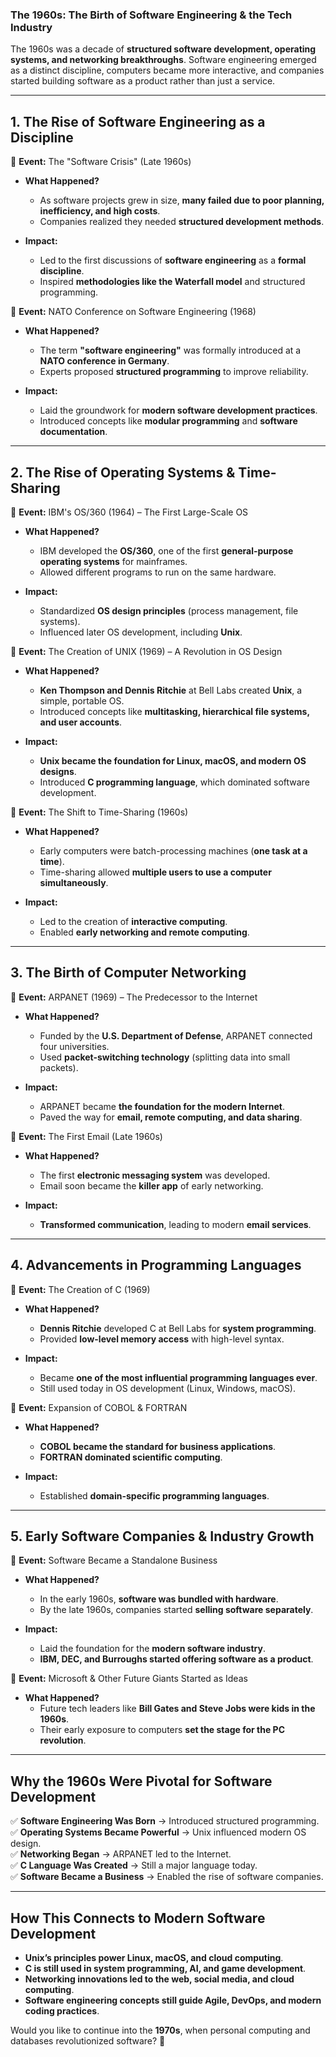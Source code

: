 ### **The 1960s: The Birth of Software Engineering & the Tech Industry**  
The 1960s was a decade of **structured software development, operating systems, and networking breakthroughs**. Software engineering emerged as a distinct discipline, computers became more interactive, and companies started building software as a product rather than just a service.  

---

## **1. The Rise of Software Engineering as a Discipline**  
📌 **Event:** The "Software Crisis" (Late 1960s)  
- **What Happened?**  
  - As software projects grew in size, **many failed due to poor planning, inefficiency, and high costs**.
  - Companies realized they needed **structured development methods**.

- **Impact:**  
  - Led to the first discussions of **software engineering** as a **formal discipline**.
  - Inspired **methodologies like the Waterfall model** and structured programming.

📌 **Event:** NATO Conference on Software Engineering (1968)  
- **What Happened?**  
  - The term **"software engineering"** was formally introduced at a **NATO conference in Germany**.
  - Experts proposed **structured programming** to improve reliability.

- **Impact:**  
  - Laid the groundwork for **modern software development practices**.
  - Introduced concepts like **modular programming** and **software documentation**.

---

## **2. The Rise of Operating Systems & Time-Sharing**  
📌 **Event:** IBM's OS/360 (1964) – The First Large-Scale OS  
- **What Happened?**  
  - IBM developed the **OS/360**, one of the first **general-purpose operating systems** for mainframes.
  - Allowed different programs to run on the same hardware.

- **Impact:**  
  - Standardized **OS design principles** (process management, file systems).
  - Influenced later OS development, including **Unix**.

📌 **Event:** The Creation of UNIX (1969) – A Revolution in OS Design  
- **What Happened?**  
  - **Ken Thompson and Dennis Ritchie** at Bell Labs created **Unix**, a simple, portable OS.
  - Introduced concepts like **multitasking, hierarchical file systems, and user accounts**.

- **Impact:**  
  - **Unix became the foundation for Linux, macOS, and modern OS designs**.
  - Introduced **C programming language**, which dominated software development.

📌 **Event:** The Shift to Time-Sharing (1960s)  
- **What Happened?**  
  - Early computers were batch-processing machines (**one task at a time**).
  - Time-sharing allowed **multiple users to use a computer simultaneously**.

- **Impact:**  
  - Led to the creation of **interactive computing**.
  - Enabled **early networking and remote computing**.

---

## **3. The Birth of Computer Networking**  
📌 **Event:** ARPANET (1969) – The Predecessor to the Internet  
- **What Happened?**  
  - Funded by the **U.S. Department of Defense**, ARPANET connected four universities.
  - Used **packet-switching technology** (splitting data into small packets).

- **Impact:**  
  - ARPANET became **the foundation for the modern Internet**.
  - Paved the way for **email, remote computing, and data sharing**.

📌 **Event:** The First Email (Late 1960s)  
- **What Happened?**  
  - The first **electronic messaging system** was developed.
  - Email soon became the **killer app** of early networking.

- **Impact:**  
  - **Transformed communication**, leading to modern **email services**.

---

## **4. Advancements in Programming Languages**  
📌 **Event:** The Creation of C (1969)  
- **What Happened?**  
  - **Dennis Ritchie** developed C at Bell Labs for **system programming**.
  - Provided **low-level memory access** with high-level syntax.

- **Impact:**  
  - Became **one of the most influential programming languages ever**.
  - Still used today in OS development (Linux, Windows, macOS).

📌 **Event:** Expansion of COBOL & FORTRAN  
- **What Happened?**  
  - **COBOL became the standard for business applications**.
  - **FORTRAN dominated scientific computing**.

- **Impact:**  
  - Established **domain-specific programming languages**.

---

## **5. Early Software Companies & Industry Growth**  
📌 **Event:** Software Became a Standalone Business  
- **What Happened?**  
  - In the early 1960s, **software was bundled with hardware**.
  - By the late 1960s, companies started **selling software separately**.

- **Impact:**  
  - Laid the foundation for the **modern software industry**.
  - **IBM, DEC, and Burroughs started offering software as a product**.

📌 **Event:** Microsoft & Other Future Giants Started as Ideas  
- **What Happened?**  
  - Future tech leaders like **Bill Gates and Steve Jobs were kids in the 1960s**.
  - Their early exposure to computers **set the stage for the PC revolution**.

---

## **Why the 1960s Were Pivotal for Software Development**  
✅ **Software Engineering Was Born** → Introduced structured programming.  
✅ **Operating Systems Became Powerful** → Unix influenced modern OS design.  
✅ **Networking Began** → ARPANET led to the Internet.  
✅ **C Language Was Created** → Still a major language today.  
✅ **Software Became a Business** → Enabled the rise of software companies.  

---

## **How This Connects to Modern Software Development**
- **Unix’s principles power Linux, macOS, and cloud computing**.  
- **C is still used in system programming, AI, and game development**.  
- **Networking innovations led to the web, social media, and cloud computing**.  
- **Software engineering concepts still guide Agile, DevOps, and modern coding practices**.  

Would you like to continue into the **1970s**, when personal computing and databases revolutionized software? 🚀